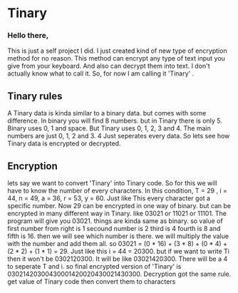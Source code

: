 # Tinary

### Hello there, 
This is just a self project I did. I just created kind of new type of encryption method for no reason. This method can encrypt any type of text input you give from your keyboard. And also can decrypt them into text. I don't actually know what to call it. So, for now I am calling it 'Tinary' .

## Tinary rules
A Tinary data is kinda similar to a binary data. but comes with some difference. In binary you will find 8 numbers. but in Tinary there is only 5. Binary uses 0, 1 and space. But Tinary uses 0, 1, 2, 3 and 4. The main numbers are just 0, 1, 2 and 3. 4 Just seperates every data. So lets see how Tinary data is encrypted or decrypted. 

## Encryption
lets say we want to convert 'Tinary' into Tinary code. 
So for this we will have to know the number of every characters. In this condition, T = 29 , i = 44, n = 49, a = 36, r = 53, y = 60. Just like This every character got a specific number. Now 29 can be encrypted in one way of binary. but can be encrypted in many different way in Tinary. like 03021 or 11021 or 11101. The program will give you 03021. things are kinda same as binary. so value of first number from right is 1 secound number is 2 third is 4 fourth is 8 and fifth is 16. then we will see which number is there. we will multiply the value with the number and add them all. so 03021 = (0 * 16) + (3 * 8) + (0 * 4) + (2 * 2) + (1 * 1) = 29. Just like this i = 44 = 20300. but if we want to write Ti then it won't be 0302120300. It will be like 03021420300. There will be a 4 to seperate T and i. so final encrypted version of 'Tinary' is 03021420300430001420020430021430300. Decryption got the same rule. get value of Tinary code then convert them to characters

